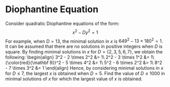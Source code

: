# Diophantine Equation

Consider quadratic Diophantine equations of the form:
$$x^2 - Dy^2 = 1$$
For example, when $D=13$, the minimal solution in $x$ is $649^2 - 13 \times 180^2 = 1$.
It can be assumed that there are no solutions in positive integers when $D$ is square.
By finding minimal solutions in $x$ for $D = \{2, 3, 5, 6, 7\}$, we obtain the following:
\begin{align}
3^2 - 2 \times 2^2 &amp;= 1\\
2^2 - 3 \times 1^2 &amp;= 1\\
{\color{red}{\mathbf 9}}^2 - 5 \times 4^2 &amp;= 1\\
5^2 - 6 \times 2^2 &amp;= 1\\
8^2 - 7 \times 3^2 &amp;= 1
\end{align}
Hence, by considering minimal solutions in $x$ for $D \le 7$, the largest $x$ is obtained when $D=5$.
Find the value of $D \le 1000$ in minimal solutions of $x$ for which the largest value of $x$ is obtained.